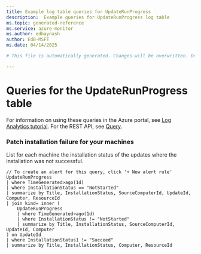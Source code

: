 ```yaml
---
title: Example log table queries for UpdateRunProgress
description:  Example queries for UpdateRunProgress log table
ms.topic: generated-reference
ms.service: azure-monitor
ms.author: edbaynash
author: EdB-MSFT
ms.date: 04/14/2025

# This file is automatically generated. Changes will be overwritten. Do not change this file directly. 

---
```


# Queries for the UpdateRunProgress table

For information on using these queries in the Azure portal, see [Log Analytics tutorial](/azure/azure-monitor/logs/log-analytics-tutorial). For the REST API, see [Query](/rest/api/loganalytics/query).


### Patch installation failure for your machines  


List for each machine the installation status of the updates where the installation was not successful.  

```query
// To create an alert for this query, click '+ New alert rule'
UpdateRunProgress
| where TimeGenerated>ago(1d) 
| where InstallationStatus == "NotStarted" 
| summarize by Title, InstallationStatus, SourceComputerId, UpdateId, Computer, ResourceId
| join kind= inner (
    UpdateRunProgress
    | where TimeGenerated>ago(1d) 
    | where InstallationStatus != "NotStarted" 
    | summarize by Title, InstallationStatus, SourceComputerId, UpdateId, Computer
) on UpdateId 
| where InstallationStatus1 != "Succeed"
| summarize by Title, InstallationStatus, Computer, ResourceId

```

